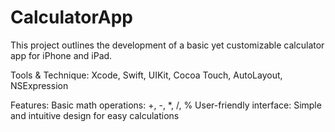 # CalculatorApp
This project outlines the development of a basic yet customizable calculator app for iPhone and iPad.

Tools & Technique: Xcode, Swift, UIKit, Cocoa Touch, AutoLayout, NSExpression

Features: 
 Basic math operations: +, -, *, /, %
User-friendly interface: Simple and intuitive design for easy calculations
